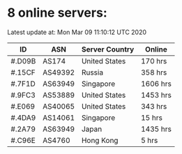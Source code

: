 # 8 online servers:

Latest update at: Mon Mar 09 11:10:12 UTC 2020

| ID | ASN | Server Country | Online |
| -- | --- | -------------- | ------ |
| #.D09B | AS174 | United States | 170 hrs |
| #.15CF | AS49392 | Russia | 358 hrs |
| #.7F1D | AS63949 | Singapore | 1606 hrs |
| #.9FC3 | AS53889 | United States | 1453 hrs |
| #.E069 | AS40065 | United States | 343 hrs |
| #.4DA9 | AS14061 | Singapore | 15 hrs |
| #.2A79 | AS63949 | Japan | 1435 hrs |
| #.C96E | AS4760 | Hong Kong | 5 hrs |

